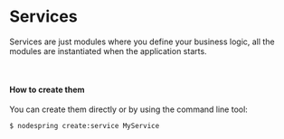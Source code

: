 # Services

Services are just modules where you define your business logic, all the modules are instantiated when the application starts.


<br/>


#### How to create them
 You can create them directly or by using the command line tool:
```bash
$ nodespring create:service MyService
```
